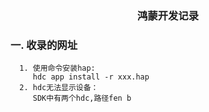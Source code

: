 <center> <h3>鸿蒙开发记录 </h3> </center>

### 一. 收录的网址
```text
  1. 使用命令安装hap:
     hdc app install -r xxx.hap
  2. hdc无法显示设备：
     SDK中有两个hdc,路径fen b
```